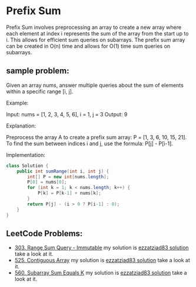 # Prefix Sum
Prefix Sum involves preprocessing an array to create a new array where each element at index i represents the sum of the array from the start up to i. This allows for efficient sum queries on subarrays. The prefix sum array can be created in O(n) time and allows for O(1) time sum queries on subarrays.

## sample problem:
Given an array nums, answer multiple queries about the sum of elements within a specific range [i, j].

Example:

Input: nums = [1, 2, 3, 4, 5, 6], i = 1, j = 3
Output: 9

Explanation:

Preprocess the array A to create a prefix sum array: P = [1, 3, 6, 10, 15, 21].
To find the sum between indices i and j, use the formula: P[j] - P[i-1].

Implementation:

```java
class Solution {
    public int sumRange(int i, int j) {
        int[] P = new int[nums.length];
        P[0] = nums[0];
        for (int k = 1; k < nums.length; k++) {
            P[k] = P[k-1] + nums[k];
        }
        return P[j] - (i > 0 ? P[i-1] : 0);
    }
}
```

## LeetCode Problems:
- [303. Range Sum Query - Immutable](https://leetcode.com/problems/range-sum-query-immutable/)
my solution is [ezzatziad83 solution](https://leetcode.com/problems/range-sum-query-immutable/solutions/6340163/100-java-solution-by-ezzatziad83-dr2y) take a look at it.
- [525. Contiguous Array](https://leetcode.com/problems/contiguous-array/)
my solution is [ezzatziad83 solution](https://leetcode.com/problems/contiguous-array/solutions/6340393/java-solution-by-ezzatziad83-63wa/) take a look at it.
- [560. Subarray Sum Equals K](https://leetcode.com/problems/subarray-sum-equals-k/)
my solution is [ezzatziad83 solution](https://leetcode.com/problems/subarray-sum-equals-k/solutions/6340439/java-solution-by-ezzatziad83-kw66/) take a look at it.
